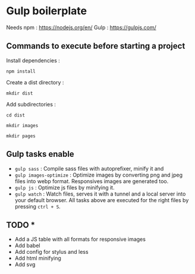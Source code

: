 # Gulp boilerplate
Needs npm : https://nodejs.org/en/
Gulp : https://gulpjs.com/

## Commands to execute before starting a project
Install dependencies :

```npm install```

Create a dist directory :

```mkdir dist```

Add subdirectories :

```cd dist```

```mkdir images```

```mkdir pages```

## Gulp tasks enable
* ```gulp sass``` : Compile sass files with autoprefixer, minify it and 
* ```gulp images-optimize``` : Optimize images by converting png and jpeg files into webp format. Responsives images are generated too.
* ```gulp js``` : Optimize js files by minifying it.
* ```gulp watch``` : Watch files, serves it with a tunnel and a local server into your default browser. All tasks above are executed for the right files by pressing ```ctrl + S```.

## TODO *
* Add a JS table with all formats for responsive images
* Add babel
* Add config for stylus and less
* Add html minifying
* Add svg 
